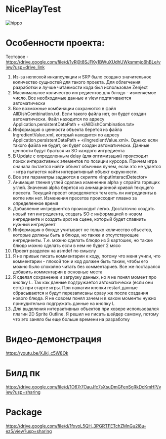 # NicePlayTest
 
![hippo](https://media.giphy.com/media/u3RJ72744beMmLp5FN/giphy.gif)

# Особенности проекта:
Тестовое - https://drive.google.com/file/d/1vRj0t8SJFKy1BWuXUdhUWksmmjo6hBLe/view?usp=drive_link
1) Из-за неплохой инкапсуляции и SRP было создано значительное количество сущностей
для такого проекта. Для облегчения разработки и лучше читаемости кода был
использован Zenject
2) Маскимальное количество ингредиентов для блюдо - изменяемое число. Все
необходимые данные и view подтягиваются автоматически
3) Все возможные комбинации сохранются в файл AllDishCombination.txt. Если такого
файла нет, он будет создан автоматически. Файл находится по адресу
Application.persistentDataPath + «/AllDishCombination.txt»
4) Информация о ценности объекта берется из файла IngredientValue.xml, который
находится по адресу Application.persistentDataPath + «/IngredientValue.xml». Однако если
такого файла не будет, он будет создан автоматически. Данные ценности будут браться
из SO каждого ингредиента
5) В Update с определенным delay (для оптимизации) происходит поиск интерактивных
элементов по позиции курсора. Причем игра сначала пытается найти объект обычным
лучем, если это не удается - игра пытается найти интерактивный объект окружности.
6) Все эти параметры задаются в скрипте «InputInteractDetector»
7) Анимация тления углей сделана изменение alpha у спрайта горящих углей. Значения
alpha берется из анимационной кривой текущего пресета. Текущий пресет
определяется тем есть ли ингредиенты в котле или нет. Изменения пресетов
происходит плавно за определенное время
8) Добавление ингредиентов происходит легко. Достаточно создать новый тип
ингредиента, создать SO с информацией о новом ингредиенте и создать spot на сцене,
который будет спавнить нужный ингредиент
9) Информация о блюде учитывает не только количество объектов, которые должны быть
в блюде, но также и отсутствующие ингредиенты. Т.е. можно сделать блюдо из 3
картошек, но также блюдо можно сделать если в нем не будет 2 мясо
10) Проект разделен на asmdef по смыслу
11) Я не привык писать комментарии к коду, потому что меня учили, что комментарии -
плохой тон и код должен быть таким, чтобы его можно было спокойно читать без
комментариев. Все же постарался добавить комментарии в основные места
12) Я сделал сохранение и загрузку данных, но я не понял момент про кнопку L. Так как
данные подгружается автоматически (если они есть) при старте игры. При нажатии
кнопки restart данные сбрасываются и будут перезаписаны сразу же после создания
нового блюда. Я не совсем понял зачем и в каком моменты нужно принудительно
подгружать данные на кнопку L
13) Для выделения интерактивных объектов при ховере использовался плагин 2D Sprite
Outline. Я решил не писать шейдер самому, потому что это заняло бы еще больше
времени на разработку

# Видео-демонстрация
https://youtu.be/XJkj_c5W8Ok

# Билд пк
https://drive.google.com/file/d/1O67r7OauJfc7sXsuDmGFenSgRkDcKmHP/view?usp=sharing

# Package
https://drive.google.com/file/d/1fxvoL5QH_3PGRTFETchZMnGu2l8u-ez5/view?usp=sharing
